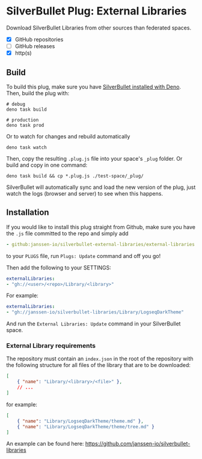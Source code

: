 
# SilverBullet Plug: External Libraries

Download SilverBullet Libraries from other sources than federated spaces.

- [x] GitHub repositories
- [ ] GitHub releases
- [x] http(s)

## Build
To build this plug, make sure you have [SilverBullet installed with Deno](https://silverbullet.md/Install/Deno). Then, build the plug with:

```shell
# debug
deno task build

# production
deno task prod
```

Or to watch for changes and rebuild automatically

```shell
deno task watch
```

Then, copy the resulting `.plug.js` file into your space's `_plug` folder. Or build and copy in one command:

```shell
deno task build && cp *.plug.js ./test-space/_plug/
```

SilverBullet will automatically sync and load the new version of the plug, just watch the logs (browser and server) to see when this happens.

## Installation
If you would like to install this plug straight from Github, make sure you have the `.js` file committed to the repo and simply add

```yaml
- github:janssen-io/silverbullet-external-libraries/external-libraries.plug.js
```

to your `PLUGS` file, run `Plugs: Update` command and off you go!

Then add the following to your SETTINGS:
```yaml
externalLibraries:
- "gh://<user>/<repo>/Library/<library>"
```

For example:
```yaml
externalLibraries:
- "gh://janssen-io/silverbullet-libraries/Library/LogseqDarkTheme"
```

And run the `External Libraries: Update` command in your SilverBullet space.

### External Library requirements
The repository must contain an `index.json` in the root of the repository with 
the following structure for all files of the library that are to be downloaded:
```json
[
    { "name": "Library/<library>/<file>" },
    // ...
]
```

for example:
```json
[
    { "name": "Library/LogseqDarkTheme/theme.md" },
    { "name": "Library/LogseqDarkTheme/theme/tree.md" }
]
```

An example can be found here: https://github.com/janssen-io/silverbullet-libraries
